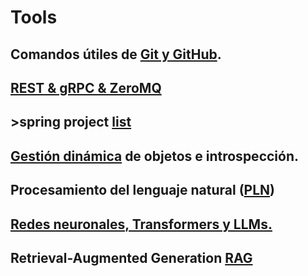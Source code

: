 # Tools
## Comandos útiles de [Git y GitHub](GITIGITHUB.md).
## [REST & gRPC & ZeroMQ](REST&gRPC.md)
## >spring project [list](springProjectList.md)
## [Gestión dinámica](Gestióndinámicadeobjetoseintrospección.md) de objetos e introspección.
## Procesamiento del lenguaje natural ([PLN](nlp.md))
## [Redes neuronales, Transformers y LLMs.](rntl.md)
## Retrieval-Augmented Generation [RAG](rag.md)
